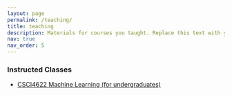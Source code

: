 ```yaml
---
layout: page
permalink: /teaching/
title: teaching
description: Materials for courses you taught. Replace this text with your description.
nav: true
nav_order: 5
---
```


### Instructed Classes
* [CSCI4622 Machine Learning (for undergraduates)](https://github.com/akkikiki/CSCI-4622-Machine-Learning-sp21)

